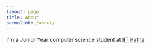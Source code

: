 ```yaml
---
layout: page
title: About
permalink: /about/
---
```


I'm a Junior Year computer science student at [IIT Patna](https://www.iitp.ac.in).
